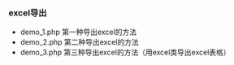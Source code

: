 ### excel导出
* demo_1.php  第一种导出excel的方法
* demo_2.php  第二种导出excel的方法
* demo_3.php  第三种导出excel的方法（用excel类导出excel表格）
